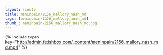 ```yaml
--- 
layout: sieutv
title: meninpain/2156_mallory_nash_md
tags: [meninpain/2156_mallory_nash_md]
thumb_: meninpain/2156_mallory_nash_md.jpg
---
```

{% include tvpro key="http://admin.fetishbox.com/_content/meninpain/2156_mallory_nash_md.mp4" %} 
